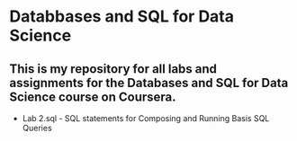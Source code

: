 # Databbases and SQL for Data Science
## This is my repository for all labs and assignments for the Databases and SQL for Data Science course on Coursera.

- Lab 2.sql - SQL statements for Composing and Running Basis SQL Queries
